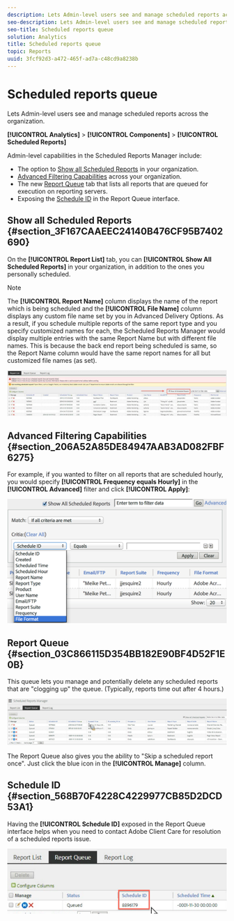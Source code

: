 ```yaml
---
description: Lets Admin-level users see and manage scheduled reports across the organization.
seo-description: Lets Admin-level users see and manage scheduled reports across the organization.
seo-title: Scheduled reports queue
solution: Analytics
title: Scheduled reports queue
topic: Reports
uuid: 3fcf92d3-a472-465f-ad7a-c48cd9a8238b
---
```


# Scheduled reports queue

Lets Admin-level users see and manage scheduled reports across the organization.

**[!UICONTROL Analytics]** > **[!UICONTROL Components]** > **[!UICONTROL Scheduled Reports]**

Admin-level capabilities in the Scheduled Reports Manager include:

* The option to [Show all Scheduled Reports](/help/admin/admin/scheduled-reports-admin.md#section_3F167CAAEEC24140B476CF95B7402690) in your organization.
* [Advanced Filtering Capabilities](/help/admin/admin/scheduled-reports-admin.md#section_206A52A85DE84947AAB3AD082FBF6275) across your organization.
* The new [Report Queue](/help/admin/admin/scheduled-reports-admin.md#section_03C866115D354BB182E90BF4D52F1E0B) tab that lists all reports that are queued for execution on reporting servers.
* Exposing the [Schedule ID](/help/admin/admin/scheduled-reports-admin.md#section_568B70F4228C4229977CB85D2DCD53A1) in the Report Queue interface.

## Show all Scheduled Reports {#section_3F167CAAEEC24140B476CF95B7402690}

On the **[!UICONTROL Report List]** tab, you can **[!UICONTROL Show All Scheduled Reports]** in your organization, in addition to the ones you personally scheduled.

>[!NOTE]
>
>The **[!UICONTROL Report Name]** column displays the name of the report which is being scheduled and the **[!UICONTROL File Name]** column displays any custom file name set by you in Advanced Delivery Options. As a result, if you schedule multiple reports of the same report type and you specify customized names for each, the Scheduled Reports Manager would display multiple entries with the same Report Name but with different file names. This is because the back end report being scheduled is same, so the Report Name column would have the same report names for all but customized file names (as set).

![](assets/show_all_scheduled_reports.png)

## Advanced Filtering Capabilities {#section_206A52A85DE84947AAB3AD082FBF6275}

For example, if you wanted to filter on all reports that are scheduled hourly, you would specify **[!UICONTROL Frequency equals Hourly]** in the **[!UICONTROL Advanced]** filter and click **[!UICONTROL Apply]**:

![](assets/advanced_filtering_schedl_reports.png)

## Report Queue {#section_03C866115D354BB182E90BF4D52F1E0B}

This queue lets you manage and potentially delete any scheduled reports that are "clogging up" the queue. (Typically, reports time out after 4 hours.)

![](assets/scheduled_reports_2.png)

The Report Queue also gives you the ability to "Skip a scheduled report once". Just click the blue icon in the **[!UICONTROL Manage]** column.

## Schedule ID {#section_568B70F4228C4229977CB85D2DCD53A1}

Having the **[!UICONTROL Schedule ID]** exposed in the Report Queue interface helps when you need to contact Adobe Client Care for resolution of a scheduled reports issue.

![](assets/schedule_id.png)
